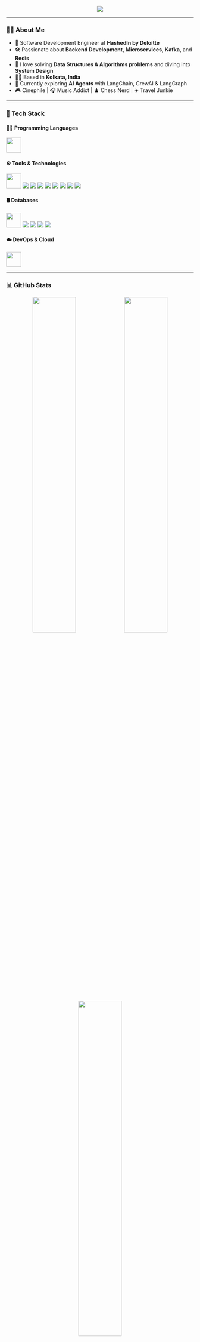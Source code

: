 <!-- GitHub README for Joyjit Das -->

<p align="center">
  <img src="https://readme-typing-svg.herokuapp.com?font=Fira+Code&size=25&pause=1000&color=F70000&center=true&vCenter=true&width=800&lines=Hi+%F0%9F%91%8B%2C+I'm+Joyjit+Das!;Backend+Engineer+%7C+DSA+Enthusiast+%7C+Tech+Lover" />
</p>

---

### 🧑‍💻 About Me
- 🔭 Software Development Engineer at **HashedIn by Deloitte**  
- 🛠️ Passionate about **Backend Development**, **Microservices**, **Kafka**, and **Redis**  
- 🧠 I love solving **Data Structures & Algorithms problems** and diving into **System Design**  
- 🧑‍💼 Based in **Kolkata, India**  
- 🎯 Currently exploring **AI Agents** with LangChain, CrewAI & LangGraph  
- 🎮 Cinephile | 🎧 Music Addict | ♟️ Chess Nerd | ✈️ Travel Junkie  

---

### 🔧 Tech Stack

#### 👨‍💻 Programming Languages
<p>
  <img src="https://skillicons.dev/icons?i=java,cpp,python" height="40"/>
</p>

#### ⚙️ Tools & Technologies
<p>
  <img src="https://skillicons.dev/icons?i=spring,redis,kafka,maven" height="40"/>
  <img src="https://img.shields.io/badge/Microservices-000?style=for-the-badge&logo=micro&logoColor=white"/>
  <img src="https://img.shields.io/badge/Spring_Batch-6DB33F?style=for-the-badge&logo=spring&logoColor=white"/>
  <img src="https://img.shields.io/badge/LangChain-000000?style=for-the-badge"/>
  <img src="https://img.shields.io/badge/LangGraph-000000?style=for-the-badge"/>
  <img src="https://img.shields.io/badge/CrewAI-000000?style=for-the-badge"/>
  <img src="https://img.shields.io/badge/OpenAI-412991?style=for-the-badge&logo=openai&logoColor=white"/>
  <img src="https://img.shields.io/badge/Jira-0052CC?style=for-the-badge&logo=jira&logoColor=white"/>
  <img src="https://img.shields.io/badge/Confluence-172B4D?style=for-the-badge&logo=confluence&logoColor=white"/>
</p>

#### 🛢️ Databases
<p>
  <img src="https://skillicons.dev/icons?i=mysql,postgres,mongodb" height="40"/>
  <img src="https://img.shields.io/badge/Oracle-F80000?style=for-the-badge&logo=oracle&logoColor=white"/>
  <img src="https://img.shields.io/badge/DynamoDB-4053D6?style=for-the-badge&logo=amazon-dynamodb&logoColor=white"/>
  <img src="https://img.shields.io/badge/Cassandra-1287B1?style=for-the-badge&logo=apache-cassandra&logoColor=white"/>
  <img src="https://img.shields.io/badge/Neo4j_AuraDB-008CC1?style=for-the-badge&logo=neo4j&logoColor=white"/>
</p>

#### ☁️ DevOps & Cloud
<p>
  <img src="https://skillicons.dev/icons?i=docker,kubernetes,aws,gcp" height="40"/>
</p>

---

### 📊 GitHub Stats

<p align="center">
  <img src="https://github-readme-stats.vercel.app/api?username=joyjitdas3918&show_icons=true&theme=radical" width="48%" />
  <img src="https://github-readme-streak-stats.herokuapp.com?user=joyjitdas3918&theme=radical" width="48%" />
</p>

<p align="center">
  <img src="https://github-readme-stats.vercel.app/api/top-langs/?username=joyjitdas3918&layout=compact&theme=radical" width="48%" />
</p>

---

### 🌐 Let's Connect

<p align="center">
  <a href="mailto:joyjitdas3918@gmail.com"><img src="https://img.shields.io/badge/Gmail-EA4335?style=for-the-badge&logo=gmail&logoColor=white"/></a>
  <a href="https://linkedin.com/in/joyjit-das"><img src="https://img.shields.io/badge/LinkedIn-0A66C2?style=for-the-badge&logo=linkedin&logoColor=white"/></a>
  <a href="https://www.codechef.com/users/griffin_codes"><img src="https://img.shields.io/badge/CodeChef-5B4638?style=for-the-badge&logo=codechef&logoColor=white"/></a>
  <a href="https://codeforces.com/profile/joyjit_codes"><img src="https://img.shields.io/badge/Codeforces-1F8ACB?style=for-the-badge&logo=codeforces&logoColor=white"/></a>
  <a href="https://leetcode.com/joyjit_codes"><img src="https://img.shields.io/badge/LeetCode-FFA116?style=for-the-badge&logo=leetcode&logoColor=black"/></a>
</p>

---

> ⚡ *Always building, always learning.*
